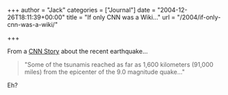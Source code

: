 +++
author = "Jack"
categories = ["Journal"]
date = "2004-12-26T18:11:39+00:00"
title = "If only CNN was a Wiki…"
url = "/2004/if-only-cnn-was-a-wiki/"

+++

From a [CNN Story][1] about the recent earthquake&#8230;

> 
> 
> "Some of the tsunamis reached as far as 1,600 kilometers (91,000 miles) from the epicenter of the 9.0 magnitude quake&#8230;"
> 
> 

Eh?

 [1]: http://www.cnn.com/2004/WORLD/asiapcf/12/26/asia.quake/index.html